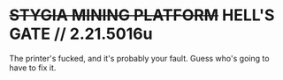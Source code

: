 # ~~STYGIA MINING PLATFORM~~ HELL'S GATE // 2.21.5016u
The printer's fucked, and it's probably your fault.  Guess who's going to have to fix it.

